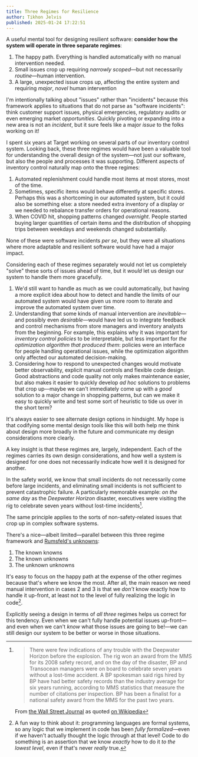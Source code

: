 ```yaml
---
title: Three Regimes for Resilience
author: Tikhon Jelvis
published: 2025-01-24 17:22:51
---
```


A useful mental tool for designing resilient software: **consider how the system will operate in three separate regimes**:

 1. The happy path. Everything is handled automatically with no manual intervention needed.
 2. Small issues crop up requiring *narrowly scoped*—but not necessarily *routine*—human intervention.
 3. A large, unexpected issue crops up, affecting the entire system and requiring *major*, *novel* human intervention

<!--more-->

I'm intentionally talking about "issues" rather than "incidents" because this framework applies to situations that do not parse as "software incidents": think customer support issues, physical emergencies, regulatory audits or even emerging market *opportunities*. Quickly pivoting or expanding into a new area is not an *incident*, but it sure feels like a major *issue* to the folks working on it!

</div>
<div class="content">

I spent six years at Target working on several parts of our inventory control system. Looking back, these three regimes would have been a valuable tool for understanding the overall design of the system—not just our software, but also the people and processes it was supporting. Different aspects of inventory control naturally map onto the three regimes:

 1. Automated replenishment could handle most items at most stores, most of the time.
 2. Sometimes, specific items would behave differently at specific stores. Perhaps this was a shortcoming in our automated system, but it could also be something else: a store needed extra inventory of a display or we needed to rebalance transfer orders for operational reasons.
 3. When COVID hit, shopping patterns changed *overnight*. People started buying larger quantities of certain items and the distribution of shopping trips between weekdays and weekends changed substantially.

None of these were software incidents *per se*, but they were all situations where more adaptable and resilient software would have had a major impact.

Considering each of these regimes separately would not let us completely "solve" these sorts of issues ahead of time, but it *would* let us design our system to handle them more gracefully.

 1. We'd still want to handle as much as we could automatically, but having a more explicit idea about how to detect and handle the limits of our automated system would have given us more room to iterate and improve the automated system over time.
 2. Understanding that some kinds of manual intervention are *inevitable*—and possibly even *desirable*—would have led us to integrate feedback and control mechanisms from store managers and inventory analysts from the beginning. For example, this explains why it was important for *inventory control policies* to be interpretable, but less important for *the optimization algorithm that produced them*: policies were an interface for people handling operational issues, while the optimization algorithm only affected our automated decision-making.
 3. Considering how to respond to unexpected changes would motivate better observability, explicit manual controls and flexible code design. Good abstractions and code quality not only makes maintenance easier, but also makes it easier to quickly develop *ad hoc* solutions to problems that crop up—maybe we can't immediately come up with a *good* solution to a major change in shopping patterns, but can we make it easy to quickly write and test some sort of heuristic to tide us over in the short term?
 
It's always easier to see alternate design options in hindsight. My hope is that codifying some mental design tools like this will both help me think about design more broadly in the future and communicate my design considerations more clearly.

</div>
<div class="content">

A key insight is that these regimes are, largely, independent. Each of the regimes carries its own design considerations, and how well a system is designed for one does not necessarily indicate how well it is designed for another.

In the safety world, we know that small incidents do not necessarily come before large incidents, and eliminating small incidents is not sufficient to prevent catastrophic failure. A particularly memorable example: *on the same day* as the *Deepwater Horizon* disaster, executives were visiting the rig to celebrate seven years without lost-time incidents[^deepwater].

The same principle applies to the sorts of non-safety-related issues that crop up in complex software systems.

[^deepwater]: > There were few indications of any trouble with the Deepwater Horizon before the explosion. The rig won an award from the MMS for its 2008 safety record, and on the day of the disaster, BP and Transocean managers were on board to celebrate seven years without a lost-time accident. A BP spokesman said rigs hired by BP have had better safety records than the industry average for six years running, according to MMS statistics that measure the number of citations per inspection. BP has been a finalist for a national safety award from the MMS for the past two years.

    From [the Wall Street Journal][wsj] as quoted [on Wikipedia][wiki]
    
[wsj]: https://web.archive.org/web/20160930174214/https://www.wsj.com/articles/SB10001424052748704307804575234471807539054

[wiki]: https://en.wikipedia.org/wiki/Deepwater_Horizon_explosion

</div>
<div class="content">

There's a nice—albeit limited—parallel between this three regime framework and [Rumsfeld's unknowns][1]:

 1. The known knowns
 2. The known unknowns
 3. The unknown unknowns
 
[1]: https://en.wikipedia.org/wiki/There_are_unknown_unknowns

It's easy to focus on the happy path at the expense of the other regimes because that's where we know the most. After all, the main reason we need manual intervention in cases 2 and 3 is that we *don't* know exactly how to handle it up-front, at least not to the level of fully realizing the logic in code[^formalization].

[^formalization]: A fun way to think about it: programming languages are formal systems, so any logic that we implement in code has been *fully formalized*—even if we haven't actually thought the logic through at that level! Code to do something is an assertion that we know *exactly* how to do it *to the lowest level*, even if that's never *really* true.

Explicitly seeing a design in terms of *all three* regimes helps us correct for this tendency. Even when we can't fully handle potential issues up-front—and even when we can't *know* what those issues are going to be!—we can still design our system to be better or worse in those situations.
